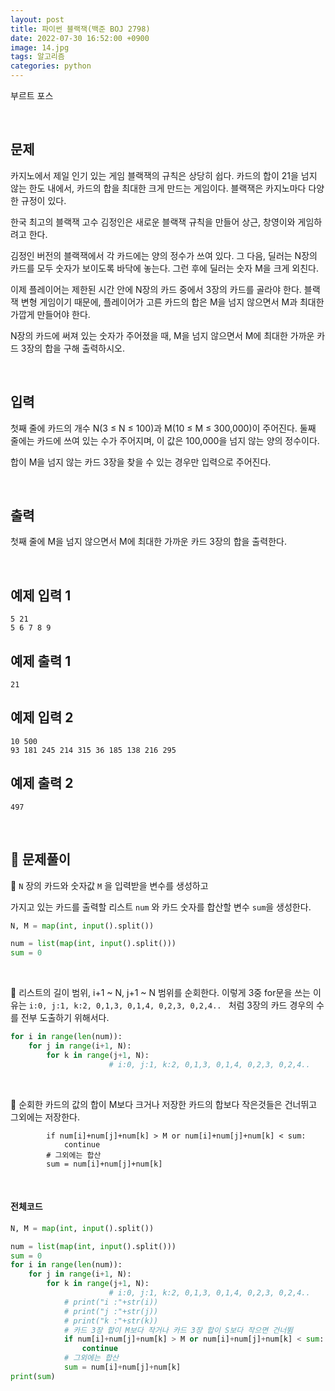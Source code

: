 ```yaml
---
layout: post
title: 파이썬 블랙잭(백준 BOJ 2798)
date: 2022-07-30 16:52:00 +0900
image: 14.jpg
tags: 알고리즘
categories: python 
---
```


부르트 포스

<br>

## 문제

카지노에서 제일 인기 있는 게임 블랙잭의 규칙은 상당히 쉽다. 카드의 합이 21을 넘지 않는 한도 내에서, 카드의 합을 최대한 크게 만드는 게임이다. 블랙잭은 카지노마다 다양한 규정이 있다.

한국 최고의 블랙잭 고수 김정인은 새로운 블랙잭 규칙을 만들어 상근, 창영이와 게임하려고 한다.

김정인 버전의 블랙잭에서 각 카드에는 양의 정수가 쓰여 있다. 그 다음, 딜러는 N장의 카드를 모두 숫자가 보이도록 바닥에 놓는다. 그런 후에 딜러는 숫자 M을 크게 외친다.

이제 플레이어는 제한된 시간 안에 N장의 카드 중에서 3장의 카드를 골라야 한다. 블랙잭 변형 게임이기 때문에, 플레이어가 고른 카드의 합은 M을 넘지 않으면서 M과 최대한 가깝게 만들어야 한다.

N장의 카드에 써져 있는 숫자가 주어졌을 때, M을 넘지 않으면서 M에 최대한 가까운 카드 3장의 합을 구해 출력하시오.

<br>

## 입력

첫째 줄에 카드의 개수 N(3 ≤ N ≤ 100)과 M(10 ≤ M ≤ 300,000)이 주어진다. 둘째 줄에는 카드에 쓰여 있는 수가 주어지며, 이 값은 100,000을 넘지 않는 양의 정수이다.

합이 M을 넘지 않는 카드 3장을 찾을 수 있는 경우만 입력으로 주어진다.

<br>

## 출력

첫째 줄에 M을 넘지 않으면서 M에 최대한 가까운 카드 3장의 합을 출력한다.

<br>

## 예제 입력 1

```
5 21
5 6 7 8 9
```

## 예제 출력 1

```
21
```

## 예제 입력 2

```
10 500
93 181 245 214 315 36 185 138 216 295
```

## 예제 출력 2

```
497
```

<br>

## 📝 문제풀이

📌 `N` 장의 카드와 숫자값 `M` 을 입력받을 변수를 생성하고

가지고 있는 카드를 출력할 리스트 `num` 와 카드 숫자를 합산할 변수 `sum`을 생성한다. 

``` python
N, M = map(int, input().split())

num = list(map(int, input().split()))
sum = 0
```

<br>

📌 리스트의 길이 범위, i+1 ~ N, j+1 ~ N 범위를 순회한다. 이렇게 3중 for문을 쓰는 이유는 `i:0, j:1, k:2, 0,1,3, 0,1,4, 0,2,3, 0,2,4.. ` 처럼 3장의 카드 경우의 수를 전부 도출하기 위해서다.

``` python
for i in range(len(num)):
    for j in range(i+1, N):
        for k in range(j+1, N):
                      # i:0, j:1, k:2, 0,1,3, 0,1,4, 0,2,3, 0,2,4..
```

<br>

📌 순회한 카드의 값의 합이 M보다 크거나 저장한 카드의 합보다 작은것들은 건너뛰고 그외에는 저장한다. 

            if num[i]+num[j]+num[k] > M or num[i]+num[j]+num[k] < sum:
                continue
            # 그외에는 합산
            sum = num[i]+num[j]+num[k]

<br>

#### 전체코드

``` python
N, M = map(int, input().split())

num = list(map(int, input().split()))
sum = 0
for i in range(len(num)):
    for j in range(i+1, N):
        for k in range(j+1, N):
                      # i:0, j:1, k:2, 0,1,3, 0,1,4, 0,2,3, 0,2,4..
            # print("i :"+str(i))
            # print("j :"+str(j))
            # print("k :"+str(k))   
            # 카드 3장 합이 M보다 작거나 카드 3장 합이 S보다 작으면 건너뜀          
            if num[i]+num[j]+num[k] > M or num[i]+num[j]+num[k] < sum:
                continue
            # 그외에는 합산
            sum = num[i]+num[j]+num[k]
print(sum)

```

